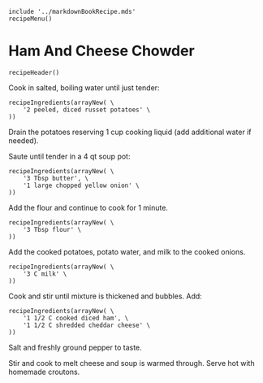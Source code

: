 ~~~ markdown-script
include '../markdownBookRecipe.mds'
recipeMenu()
~~~

# Ham And Cheese Chowder

~~~ markdown-script
recipeHeader()
~~~

Cook in salted, boiling water until just tender:

~~~ markdown-script
recipeIngredients(arrayNew( \
    '2 peeled, diced russet potatoes' \
))
~~~

Drain the potatoes reserving 1 cup cooking liquid (add additional water if needed).

Saute until tender in a 4 qt soup pot:

~~~ markdown-script
recipeIngredients(arrayNew( \
    '3 Tbsp butter', \
    '1 large chopped yellow onion' \
))
~~~

Add the flour and continue to cook for 1 minute.

~~~ markdown-script
recipeIngredients(arrayNew( \
    '3 Tbsp flour' \
))
~~~

Add the cooked potatoes, potato water, and milk to the cooked onions.

~~~ markdown-script
recipeIngredients(arrayNew( \
    '3 C milk' \
))
~~~

Cook and stir until mixture is thickened and bubbles. Add:

~~~ markdown-script
recipeIngredients(arrayNew( \
    '1 1/2 C cooked diced ham', \
    '1 1/2 C shredded cheddar cheese' \
))
~~~

Salt and freshly ground pepper to taste.

Stir and cook to melt cheese and soup is warmed through. Serve hot with homemade croutons.
